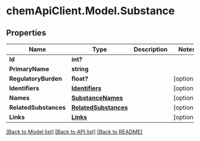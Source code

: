 # chemApiClient.Model.Substance
## Properties

Name | Type | Description | Notes
------------ | ------------- | ------------- | -------------
**Id** | **int?** |  | 
**PrimaryName** | **string** |  | 
**RegulatoryBurden** | **float?** |  | [optional] 
**Identifiers** | [**Identifiers**](Identifiers.md) |  | [optional] 
**Names** | [**SubstanceNames**](SubstanceNames.md) |  | [optional] 
**RelatedSubstances** | [**RelatedSubstances**](RelatedSubstances.md) |  | [optional] 
**Links** | [**Links**](Links.md) |  | [optional] 

[[Back to Model list]](../README.md#documentation-for-models) [[Back to API list]](../README.md#documentation-for-api-endpoints) [[Back to README]](../README.md)

